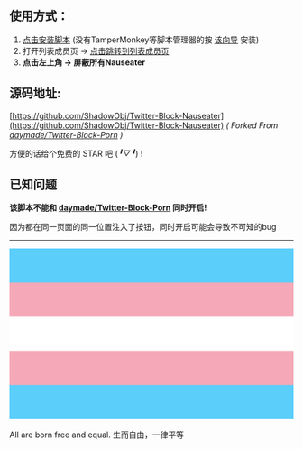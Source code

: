 ## 使用方式：
1. [点击安装脚本](https://cdn.jsdelivr.net/gh/ShadowObj/Twitter-Block-Nauseater@install/twitter-block-nauseater.user.js) (没有TamperMonkey等脚本管理器的按 [该向导](https://greasyfork.org/zh-CN) 安装)
2. 打开列表成员页 -> [点击跳转到列表成员页](https://twitter.com/i/lists/1685183911725252608)
4. **点击左上角 -> 屏蔽所有Nauseater**

## 源码地址:

[https://github.com/ShadowObj/Twitter-Block-Nauseater](https://github.com/ShadowObj/Twitter-Block-Nauseater)
*( Forked From [daymade/Twitter-Block-Porn](https://github.com/daymade/Twitter-Block-Porn) )*

方便的话给个免费的 STAR 吧 (*╹▽╹*) !

## 已知问题

**该脚本不能和 [daymade/Twitter-Block-Porn](https://github.com/daymade/Twitter-Block-Porn) 同时开启!**

因为都在同一页面的同一位置注入了按钮，同时开启可能会导致不可知的bug

---
<img src="imgs\flag.svg" width="512" />

All are born free and equal.	生而自由，一律平等

